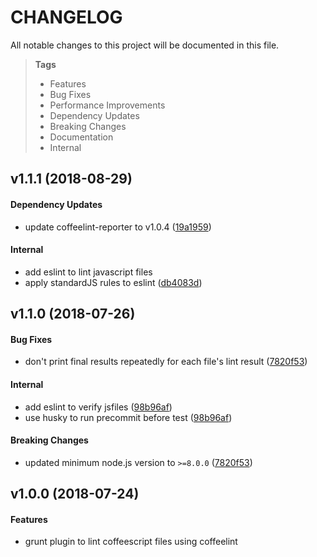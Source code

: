 # CHANGELOG

All notable changes to this project will be documented in this file.

> **Tags**
> - Features
> - Bug Fixes
> - Performance Improvements
> - Dependency Updates
> - Breaking Changes
> - Documentation
> - Internal

## v1.1.1 (2018-08-29)

#### Dependency Updates

* update coffeelint-reporter to v1.0.4 ([19a1959](https://github.com/Sibiraj-S/grunt-coffeelintr/commit/19a1959))

#### Internal

* add eslint to lint javascript files
* apply standardJS rules to eslint ([db4083d](https://github.com/Sibiraj-S/grunt-coffeelintr/commit/db4083d))

## v1.1.0 (2018-07-26)

#### Bug Fixes

* don't print final results repeatedly for each file's lint result ([7820f53](https://github.com/Sibiraj-S/grunt-coffeelintr/commit/7820f53))

#### Internal

* add eslint to verify jsfiles ([98b96af](https://github.com/Sibiraj-S/grunt-coffeelintr/commit/98b96af))
* use husky to run precommit before test ([98b96af](https://github.com/Sibiraj-S/grunt-coffeelintr/commit/98b96af))

#### Breaking Changes

* updated minimum node.js version to `>=8.0.0` ([7820f53](https://github.com/Sibiraj-S/grunt-coffeelintr/commit/7820f53))

## v1.0.0 (2018-07-24)

#### Features

* grunt plugin to lint coffeescript files using coffeelint

